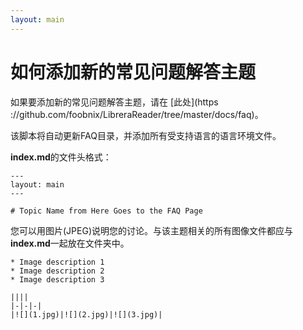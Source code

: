 ```yaml
---
layout: main
---
```


# 如何添加新的常见问题解答主题

如果要添加新的常见问题解答主题，请在 [此处](https ://github.com/foobnix/LibreraReader/tree/master/docs/faq)。

该脚本将自动更新FAQ目录，并添加所有受支持语言的语言环境文件。

**index.md**的文件头格式：

```
---
layout: main
---

# Topic Name from Here Goes to the FAQ Page
```

您可以用图片(JPEG)说明您的讨论。与该主题相关的所有图像文件都应与**index.md**一起放在文件夹中。

```
* Image description 1
* Image description 2
* Image description 3

||||
|-|-|-|
|![](1.jpg)|![](2.jpg)|![](3.jpg)|
```

